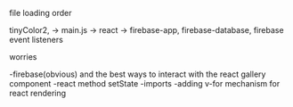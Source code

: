 

file loading order 

tinyColor2, -> main.js -> react -> firebase-app, firebase-database, firebase event listeners 


worries

-firebase(obvious) and the best ways to interact with the react gallery component
-react method setState
-imports
-adding v-for mechanism for react rendering


